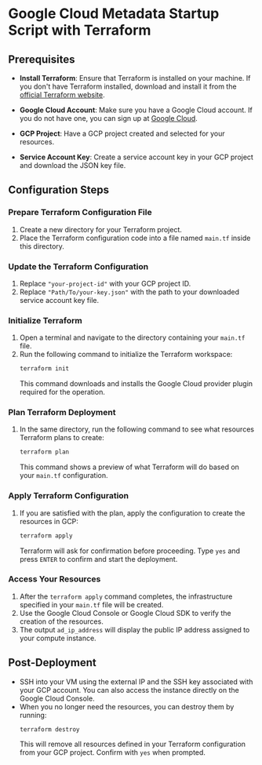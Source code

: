 # Google Cloud Metadata Startup Script with Terraform

## Prerequisites

- **Install Terraform**: Ensure that Terraform is installed on your machine. If you don't have Terraform installed, download and install it from the [official Terraform website](https://www.terraform.io/downloads.html).
  
- **Google Cloud Account**: Make sure you have a Google Cloud account. If you do not have one, you can sign up at [Google Cloud](https://cloud.google.com/).

- **GCP Project**: Have a GCP project created and selected for your resources.

- **Service Account Key**: Create a service account key in your GCP project and download the JSON key file.

## Configuration Steps

### Prepare Terraform Configuration File

1. Create a new directory for your Terraform project.
2. Place the Terraform configuration code into a file named `main.tf` inside this directory.

### Update the Terraform Configuration

1. Replace `"your-project-id"` with your GCP project ID.
2. Replace `"Path/To/your-key.json"` with the path to your downloaded service account key file.

### Initialize Terraform

1. Open a terminal and navigate to the directory containing your `main.tf` file.
2. Run the following command to initialize the Terraform workspace:
    ```bash
    terraform init
    ```
   This command downloads and installs the Google Cloud provider plugin required for the operation.

### Plan Terraform Deployment

1. In the same directory, run the following command to see what resources Terraform plans to create:
    ```bash
    terraform plan
    ```
   This command shows a preview of what Terraform will do based on your `main.tf` configuration.

### Apply Terraform Configuration

1. If you are satisfied with the plan, apply the configuration to create the resources in GCP:
    ```bash
    terraform apply
    ```
   Terraform will ask for confirmation before proceeding. Type `yes` and press `ENTER` to confirm and start the deployment.

### Access Your Resources

1. After the `terraform apply` command completes, the infrastructure specified in your `main.tf` file will be created.
2. Use the Google Cloud Console or Google Cloud SDK to verify the creation of the resources.
3. The output `ad_ip_address` will display the public IP address assigned to your compute instance.

## Post-Deployment

- SSH into your VM using the external IP and the SSH key associated with your GCP account. You can also access the instance directly on the Google Cloud Console.
- When you no longer need the resources, you can destroy them by running:
    ```bash
    terraform destroy
    ```
    This will remove all resources defined in your Terraform configuration from your GCP project. Confirm with `yes` when prompted.